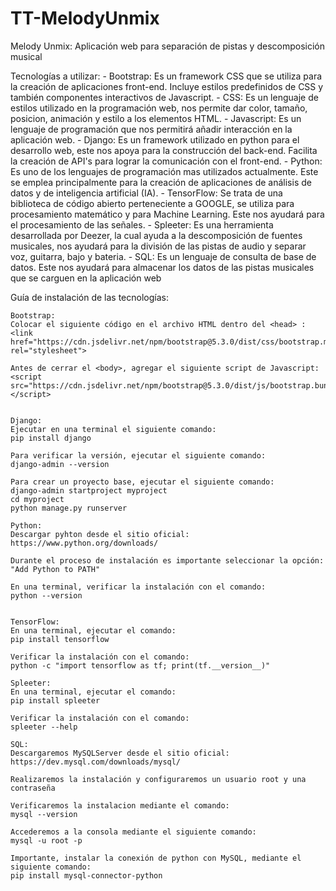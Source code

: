 # TT-MelodyUnmix
Melody Unmix: Aplicación web para separación de pistas y descomposición musical

Tecnologías a utilizar:
    - Bootstrap: Es un framework CSS que se utiliza para la creación de aplicaciones front-end. Incluye estilos predefinidos de CSS y también componentes interactivos de Javascript.
    - CSS: Es un lenguaje de estilos utilizado en la programación web, nos permite dar color, tamaño, posicion, animación y estilo a los elementos HTML.
    - Javascript: Es un lenguaje de programación que nos permitirá añadir interacción en la aplicación web.
    - Django: Es un framework utilizado en python para el desarrollo web, este nos apoya para la construcción del back-end. Facilita la creación de API's para lograr la comunicación con el front-end.
    - Python: Es uno de los lenguajes de programación mas utilizados actualmente. Este se emplea principalmente para la creación
    de aplicaciones de análisis de datos y de inteligencia artificial (IA).
    - TensorFlow: Se trata de una biblioteca de código abierto perteneciente a GOOGLE, se utiliza para procesamiento matemático y para Machine Learning. Este nos ayudará para el procesamiento de las señales.
    - Spleeter: Es una herramienta desarrollada por Deezer, la cual ayuda a la descomposición de fuentes musicales, nos ayudará para la división de las pistas de audio y separar voz, guitarra, bajo y bateria.
    - SQL: Es un lenguaje de consulta de base de datos. Este nos ayudará para almacenar los datos de las pistas musicales que se carguen en la aplicación web

Guía de instalación de las tecnologías:

    Bootstrap: 
    Colocar el siguiente código en el archivo HTML dentro del <head> :
    <link href="https://cdn.jsdelivr.net/npm/bootstrap@5.3.0/dist/css/bootstrap.min.css" rel="stylesheet">

    Antes de cerrar el <body>, agregar el siguiente script de Javascript:
    <script src="https://cdn.jsdelivr.net/npm/bootstrap@5.3.0/dist/js/bootstrap.bundle.min.js"></script>


    Django: 
    Ejecutar en una terminal el siguiente comando:
    pip install django

    Para verificar la versión, ejecutar el siguiente comando:
    django-admin --version

    Para crear un proyecto base, ejecutar el siguiente comando:
    django-admin startproject myproject
    cd myproject
    python manage.py runserver

    Python:
    Descargar pyhton desde el sitio oficial: 
    https://www.python.org/downloads/

    Durante el proceso de instalación es importante seleccionar la opción: "Add Python to PATH"

    En una terminal, verificar la instalación con el comando:
    python --version


    TensorFlow:
    En una terminal, ejecutar el comando:
    pip install tensorflow

    Verificar la instalación con el comando:
    python -c "import tensorflow as tf; print(tf.__version__)"

    Spleeter:
    En una terminal, ejecutar el comando:
    pip install spleeter

    Verificar la instalación con el comando:
    spleeter --help

    SQL:
    Descargaremos MySQLServer desde el sitio oficial:
    https://dev.mysql.com/downloads/mysql/

    Realizaremos la instalación y configuraremos un usuario root y una contraseña

    Verificaremos la instalacion mediante el comando:
    mysql --version

    Accederemos a la consola mediante el siguiente comando:
    mysql -u root -p

    Importante, instalar la conexión de python con MySQL, mediante el siguiente comando:
    pip install mysql-connector-python


